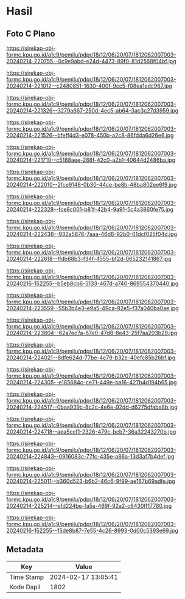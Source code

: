 # Hasil

## Foto C Plano

https://sirekap-obj-formc.kpu.go.id/a1c9/pemilu/pdpr/18/12/06/20/07/1812062007003-20240214-220755--0c9e9abd-e24d-4473-89f0-81d2568f04bf.jpg

https://sirekap-obj-formc.kpu.go.id/a1c9/pemilu/pdpr/18/12/06/20/07/1812062007003-20240214-221012--c2480851-1630-400f-9cc5-f08ea1edc967.jpg

https://sirekap-obj-formc.kpu.go.id/a1c9/pemilu/pdpr/18/12/06/20/07/1812062007003-20240214-221326--3279a667-250d-4ec5-ab64-3ac3c27d3959.jpg

https://sirekap-obj-formc.kpu.go.id/a1c9/pemilu/pdpr/18/12/06/20/07/1812062007003-20240214-221526--bfeff4d3-e078-450b-a2c8-86fdda6d26e6.jpg

https://sirekap-obj-formc.kpu.go.id/a1c9/pemilu/pdpr/18/12/06/20/07/1812062007003-20240214-221710--c5188aee-288f-42c0-a2b1-40644d2486ba.jpg

https://sirekap-obj-formc.kpu.go.id/a1c9/pemilu/pdpr/18/12/06/20/07/1812062007003-20240214-222010--2fce9146-0b30-44ce-be8b-48ba802ee6f9.jpg

https://sirekap-obj-formc.kpu.go.id/a1c9/pemilu/pdpr/18/12/06/20/07/1812062007003-20240214-222328--fce8c001-b81f-42b4-9a91-5c4a3860fe75.jpg

https://sirekap-obj-formc.kpu.go.id/a1c9/pemilu/pdpr/18/12/06/20/07/1812062007003-20240214-222436--932a5876-7aaa-46d6-92b0-01dcf025f04d.jpg

https://sirekap-obj-formc.kpu.go.id/a1c9/pemilu/pdpr/18/12/06/20/07/1812062007003-20240214-222618--ffdb68b3-f34f-4555-bf2d-065232141867.jpg

https://sirekap-obj-formc.kpu.go.id/a1c9/pemilu/pdpr/18/12/06/20/07/1812062007003-20240216-152255--b5eb8cb6-5133-467d-a740-869554370440.jpg

https://sirekap-obj-formc.kpu.go.id/a1c9/pemilu/pdpr/18/12/06/20/07/1812062007003-20240214-223559--55b3b4e3-e9a5-49ca-92e5-f37a040ba0ae.jpg

https://sirekap-obj-formc.kpu.go.id/a1c9/pemilu/pdpr/18/12/06/20/07/1812062007003-20240214-223804--62a7ec7a-67e0-47d8-8e43-25f7aa203b29.jpg

https://sirekap-obj-formc.kpu.go.id/a1c9/pemilu/pdpr/18/12/06/20/07/1812062007003-20240214-224021--8dfe624d-77be-4c79-b32e-40efc85b26bf.jpg

https://sirekap-obj-formc.kpu.go.id/a1c9/pemilu/pdpr/18/12/06/20/07/1812062007003-20240214-224305--e185684c-ce71-449e-ba16-427b4d194b65.jpg

https://sirekap-obj-formc.kpu.go.id/a1c9/pemilu/pdpr/18/12/06/20/07/1812062007003-20240214-224517--0baa939c-8c2c-4e6e-92dd-d6275dfaba8b.jpg

https://sirekap-obj-formc.kpu.go.id/a1c9/pemilu/pdpr/18/12/06/20/07/1812062007003-20240214-224718--aea5ccf1-2326-479c-bcb7-36a32243270b.jpg

https://sirekap-obj-formc.kpu.go.id/a1c9/pemilu/pdpr/18/12/06/20/07/1812062007003-20240214-224843--0916083c-77fc-435e-a86a-13d3af7b4def.jpg

https://sirekap-obj-formc.kpu.go.id/a1c9/pemilu/pdpr/18/12/06/20/07/1812062007003-20240214-225011--b360d523-b6b2-46c6-9f99-ae167b69adfe.jpg

https://sirekap-obj-formc.kpu.go.id/a1c9/pemilu/pdpr/18/12/06/20/07/1812062007003-20240214-225214--efd224be-fa5a-469f-92a2-c6430ff17780.jpg

https://sirekap-obj-formc.kpu.go.id/a1c9/pemilu/pdpr/18/12/06/20/07/1812062007003-20240216-152255--15de8b87-7e55-4c26-8993-0d00c5393e69.jpg


## Metadata

| Key        | Value               |
| ---------- | ------------------- |
| Time Stamp | 2024-02-17 13:05:41 |
| Kode Dapil | 1802                |



